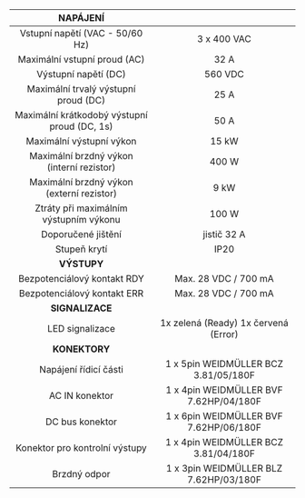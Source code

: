 | **NAPÁJENÍ** |   |
| :---: | :---: |
| Vstupní napětí (VAC - 50/60 Hz)  | 3 x 400 VAC |
| Maximální vstupní proud (AC)  | 32 A |
| Výstupní napětí (DC)  | 560 VDC |
| Maximální trvalý výstupní proud (DC)  | 25 A |
| Maximální krátkodobý výstupní proud (DC, 1s)  | 50 A |
| Maximální výstupní výkon  | 15 kW |
| Maximální brzdný výkon (interní rezistor)  | 400 W |
| Maximální brzdný výkon (externí rezistor)  | 9 kW |
| Ztráty při maximálním výstupním výkonu  | 100 W |
| Doporučené jištění | jistič 32 A  |
| Stupeň krytí | IP20 |
| **VÝSTUPY** |   |
| Bezpotenciálový kontakt RDY | Max. 28 VDC / 700 mA |
| Bezpotenciálový kontakt ERR | Max. 28 VDC / 700 mA |
| **SIGNALIZACE** |   |
| LED signalizace | 1x zelená (Ready)  1x červená (Error) |
| **KONEKTORY** |   |
| Napájení řídicí části | 1 x 5pin WEIDMÜLLER BCZ 3.81/05/180F |
| AC IN konektor | 1 x 4pin WEIDMÜLLER BVF 7.62HP/04/180F |
| DC bus konektor | 1 x 6pin WEIDMÜLLER BVF 7.62HP/06/180F |
| Konektor pro kontrolní výstupy | 1 x 4pin WEIDMÜLLER BCZ 3.81/04/180F |
| Brzdný odpor | 1 x 3pin WEIDMÜLLER BLZ 7.62HP/03/180F |
